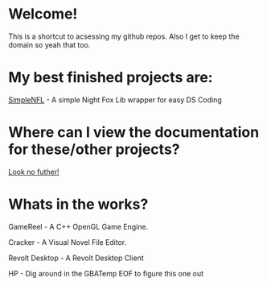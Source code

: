 # Welcome!

This is a shortcut to acsessing my github repos.
Also I get to keep the domain so yeah that too.

# My best finished projects are:

[SimpleNFL](https://github.com/PipeWarp/SimpleNFL) - A simple Night Fox Lib wrapper for easy DS Coding

# Where can I view the documentation for these/other projects?
[Look no futher!](https://docs.pipewarp.co.uk)

# Whats in the works?

GameReel - A C++ OpenGL Game Engine.

Cracker - A Visual Novel File Editor.

Revolt Desktop - A Revolt Desktop Client

HP - Dig around in the GBATemp EOF to figure this one out
